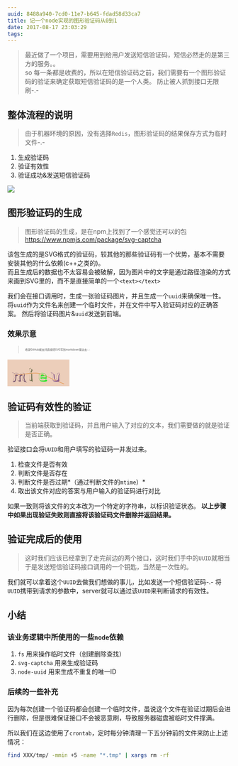 ```yaml
---
uuid: 8488a940-7cd0-11e7-b645-fdad58d33ca7
title: 记一个node实现的图形验证码从0到1
date: 2017-08-17 23:03:29
tags:
---
```


> 最近做了一个项目，需要用到给用户发送短信验证码，短信必然走的是第三方的服务。。  
> so 每一条都是收费的，所以在短信验证码之前，我们需要有一个图形验证码的验证来确定获取短信验证码的是一个人类。
> 防止被人抓到接口无限刷-.-  

<!-- more -->

## 整体流程的说明

> 由于机器环境的原因，没有选择`Redis`，图形验证码的结果保存方式为临时文件-.-  

1. 生成验证码
2. 验证有效性
3. 验证成功&发送短信验证码

![](/img/jarvis/generator-captcha/screenshot-1.png)

## 图形验证码的生成

> 图形验证码的生成，是在npm上找到了一个感觉还可以的包 https://www.npmjs.com/package/svg-captcha

该包生成的是SVG格式的验证码，较其他的那些验证码有一个优势，基本不需要安装其他的什么依赖(c++之类的)。  
而且生成后的数据也不太容易会被破解，因为图片中的文字是通过路径渲染的方式来画到SVG里的，而不是直接简单的一个`<text></text>`

我们会在接口调用时，生成一张验证码图片，并且生成一个`uuid`来确保唯一性。
将`uuid`作为文件名来创建一个临时文件，并在文件中写入验证码对应的正确答案。
然后将验证码图片&`uuid`发送到前端。

### 效果示意

> <span style="  font-size: 12px;transform: scale(.5, .5);display: inline-block;transform-origin: left center;">希望GitHub能支持直接把SVG写到markdown里边去-.-</span>

<svg xmlns="http://www.w3.org/2000/svg" width="140" height="60"><rect width="100%" height="100%" fill="#ecceba"></rect><path d="M16 35 C85 28,57 26,128 55" stroke="#e78e36" fill="none"></path><path fill="#795770" d="M33.85 35.76L33.83 35.74L33.78 35.69Q34.04 35.42 34.00 34.97L34.00 34.98L33.98 34.95Q33.85 34.50 33.53 34.30L33.47 34.24L33.40 34.16Q32.67 33.60 31.73 33.77L31.69 33.72L31.67 33.71Q30.61 33.78 28.85 34.96L28.89 35.00L28.78 34.89Q27.32 35.92 27.32 37.19L27.34 37.20L27.44 37.31Q27.29 38.50 27.29 42.05L27.32 42.08L27.39 42.15Q27.36 44.90 27.53 47.06L27.50 47.03L27.50 47.03Q25.59 46.96 25.59 46.96L25.60 46.97L25.54 46.91Q24.54 46.93 23.77 47.01L23.85 47.09L23.87 47.11Q24.26 44.36 24.34 41.96L24.24 41.86L24.24 41.85Q24.41 36.89 23.72 35.50L23.77 35.55L23.76 35.54Q23.50 34.95 22.89 34.63L22.86 34.60L22.99 34.73Q21.95 33.81 20.28 33.69L20.37 33.78L20.33 33.74Q18.26 33.59 17.69 35.30L17.60 35.22L17.58 35.20Q17.47 35.78 17.59 36.31L17.55 36.27L17.58 36.30Q18.26 39.22 17.89 42.19L17.98 42.29L17.91 42.21Q17.65 45.30 16.14 47.91L16.00 47.76L16.01 47.78Q14.99 48.02 12.75 48.47L12.84 48.57L12.75 48.47Q15.46 45.03 15.46 40.42L15.38 40.34L15.38 40.33Q15.31 33.98 10.98 29.45L11.04 29.51L11.02 29.49Q11.82 29.80 12.84 30.04L12.94 30.15L14.68 30.46L14.69 30.47Q15.22 31.16 16.16 32.96L16.28 33.08L16.14 32.93Q16.29 30.89 18.91 30.85L19.03 30.97L18.95 30.89Q19.25 30.99 20.31 31.07L20.27 31.03L20.29 31.05Q25.63 31.37 26.85 34.39L26.84 34.38L26.82 34.36Q28.56 31.41 33.95 30.84L33.99 30.88L33.96 30.85Q34.81 30.77 35.75 30.89L35.82 30.96L35.68 30.82Q38.03 31.01 37.87 32.68L38.04 32.85L38.00 32.81Q37.93 33.52 37.65 34.34L37.58 34.27L37.58 34.27Q36.11 37.53 36.35 41.32L36.23 41.20L36.34 41.31Q36.59 45.07 38.63 48.09L38.54 48.00L38.60 48.06Q36.71 47.59 34.75 47.35L34.84 47.44L34.78 47.38Q33.43 44.60 33.23 41.62L33.34 41.74L33.29 41.68Q33.17 38.71 33.86 35.77ZM34.50 47.75L34.67 47.92L34.55 47.80Q35.29 47.85 36.72 48.05L36.76 48.09L36.81 48.14Q37.36 48.90 38.58 50.41L38.48 50.30L38.53 50.35Q41.67 50.96 43.91 51.65L43.99 51.74L44.04 51.79Q38.50 47.42 38.21 40.45L38.24 40.48L38.34 40.57Q38.26 38.33 38.91 36.29L38.85 36.23L38.85 36.23Q39.09 35.29 39.09 34.52L39.15 34.57L39.01 34.43Q39.11 33.56 38.46 32.95L38.39 32.88L38.48 32.93L38.44 32.89Q38.40 32.23 38.32 31.70L38.47 31.86L38.46 31.84Q38.33 31.27 37.84 30.98L37.89 31.03L37.70 30.84Q37.13 30.48 36.19 30.43L36.13 30.38L36.19 30.44Q33.20 30.38 30.34 31.40L30.35 31.40L30.28 31.33Q28.15 32.06 26.88 33.56L26.86 33.55L26.96 33.64Q25.20 30.91 20.02 30.54L19.95 30.46L20.05 30.57Q19.30 30.51 18.85 30.51L18.82 30.48L18.81 30.47Q16.62 30.48 15.97 31.83L15.89 31.75L16.03 31.89Q15.65 31.31 14.92 30.16L14.97 30.22L14.97 30.22Q12.22 29.55 10.10 28.85L10.06 28.82L10.11 28.87Q15.05 33.52 15.05 40.25L15.19 40.39L15.21 40.41Q15.05 45.31 12.00 49.02L11.97 49.00L12.14 49.17Q12.62 49.00 13.15 48.92L13.03 48.80L14.11 48.65L14.17 48.71Q13.27 49.69 12.09 51.00L12.15 51.06L12.13 51.04Q13.99 50.82 17.33 50.16L17.20 50.03L17.36 50.19Q20.20 45.77 20.20 40.51L20.20 40.50L20.17 40.48Q20.04 39.49 19.96 38.59L20.04 38.67L20.02 38.66Q19.97 37.87 21.03 37.01L21.13 37.11L21.06 37.09L20.93 36.96Q21.60 36.48 22.86 36.36L22.95 36.45L22.82 36.32Q23.45 36.50 23.78 36.50L23.69 36.41L23.86 36.79L23.84 36.76Q24.11 39.64 23.98 42.17L24.01 42.20L23.91 42.10Q23.85 44.61 23.32 47.46L23.36 47.50L23.24 47.38Q24.39 47.43 24.39 47.43L24.38 47.42L24.37 47.41Q26.02 47.51 25.65 47.51L25.49 47.34L25.58 47.43Q25.61 48.00 25.57 48.49L25.52 48.43L25.46 48.38Q25.47 48.92 25.47 49.45L25.47 49.45L28.22 49.55L28.12 49.44Q29.56 49.54 30.91 49.62L30.81 49.53L30.86 49.57Q29.30 45.69 29.51 39.33L29.49 39.31L29.43 39.26Q29.38 37.98 30.65 37.17L30.83 37.35L30.73 37.25Q31.80 36.49 33.15 36.28L33.16 36.30L33.32 36.13L33.42 36.23Q32.96 38.30 32.96 40.42L32.86 40.32L33.02 40.47Q32.85 44.35 34.48 47.73ZM28.61 35.42L28.92 35.48L28.69 35.62L28.71 35.52Z"></path><path fill="#717150" d="M50.73 30.14L50.59 30.00L50.64 30.05Q51.63 30.47 53.75 30.47L53.76 30.48L53.80 38.19L53.71 38.10Q53.81 42.72 53.93 45.82L53.92 45.81L53.90 45.79Q53.58 45.71 53.17 45.71L53.04 45.59L53.16 45.71Q51.61 45.70 50.06 47.13L49.97 47.04L50.10 47.17Q50.78 38.84 50.58 29.99ZM50.65 24.35L49.47 21.53L49.58 21.64Q51.12 20.41 51.90 19.39L51.82 19.31L51.94 19.44Q53.07 21.43 54.58 23.22L54.54 23.18L54.52 23.16Q53.79 24.92 52.32 27.20L52.12 27.01L52.28 27.16Q51.29 25.81 50.68 24.38L50.76 24.46ZM49.35 47.93L49.49 48.07L49.40 47.98Q50.44 46.77 51.78 46.24L51.81 46.27L51.92 46.38Q51.86 47.05 51.74 48.52L51.67 48.45L51.63 48.42Q52.48 48.28 53.17 48.28L53.20 48.32L53.24 48.35Q55.54 48.29 57.05 50.41L56.97 50.33L57.13 50.49Q55.76 42.59 55.84 31.70L55.85 31.71L55.81 31.67Q54.99 31.87 54.09 31.99L54.03 31.93L54.10 30.00L54.13 30.03Q52.99 30.11 52.13 30.03L52.00 29.90L52.16 30.06Q51.11 29.83 50.18 29.30L50.34 29.46L50.35 29.47Q50.47 31.63 50.47 33.83L50.32 33.68L50.46 33.83Q50.46 41.37 49.52 48.10ZM52.23 27.77L52.28 27.82L52.35 27.47L52.46 27.26L52.47 27.27Q53.01 28.21 54.11 29.80L54.04 29.74L54.04 29.73Q55.53 27.27 56.96 23.48L56.92 23.44L57.00 23.52Q55.99 22.63 54.32 20.92L54.25 20.85L54.37 20.98Q54.05 20.97 53.76 21.46L53.76 21.46L53.87 21.57Q52.85 20.23 51.87 18.68L51.81 18.61L51.81 18.61Q50.35 20.46 49.08 20.83L49.06 20.80L49.08 20.82Q50.18 24.45 52.14 27.68Z"></path><path fill="#2ee52e" d="M78.81 33.88L78.84 33.91L78.80 33.87Q75.88 33.97 75.06 36.38L74.97 36.28L75.06 36.37Q74.69 37.02 74.57 37.72L74.70 37.85L74.57 37.71Q77.41 37.98 79.16 37.98L79.09 37.92L79.15 37.98Q80.83 37.90 83.60 37.78L83.75 37.92L83.61 37.78Q83.51 35.97 82.00 34.83L82.11 34.94L82.07 34.90Q80.66 33.81 78.74 33.81ZM78.86 47.31L78.82 47.27L78.89 47.34Q74.31 47.29 72.93 45.78L72.94 45.79L72.96 45.81Q72.00 44.33 71.84 40.82L71.82 40.80L71.81 40.79Q71.70 40.43 71.61 38.96L71.69 39.04L71.64 38.99Q71.57 36.59 71.57 35.82L71.52 35.77L71.63 35.88Q71.61 33.86 72.38 32.68L72.39 32.69L72.25 32.54Q73.78 31.05 76.96 31.05L76.95 31.04L78.75 31.17L78.77 31.19Q80.90 31.11 82.53 31.44L82.48 31.39L82.43 31.35Q84.66 31.86 85.72 33.17L85.74 33.18L85.78 33.22Q86.43 34.36 86.51 36.60L86.51 36.60L86.64 36.74Q86.57 37.89 86.61 40.21L86.53 40.13L86.62 40.23Q83.48 40.18 80.50 40.18L80.48 40.16L74.54 40.21L74.55 40.23Q74.70 44.95 79.07 44.70L79.02 44.66L78.96 44.59Q83.11 44.50 84.41 42.55L84.42 42.55L84.33 42.46Q85.35 43.12 87.07 44.38L86.98 44.30L87.07 44.39Q85.66 47.01 81.22 47.30L81.10 47.18L81.03 47.12Q80.34 47.24 78.87 47.32ZM81.47 49.96L81.34 49.83L81.38 49.87Q82.56 49.83 83.87 49.91L83.91 49.95L83.81 49.85Q89.06 49.97 90.04 46.99L90.08 47.03L90.10 47.05Q88.45 45.80 87.26 44.99L87.28 45.00L87.20 44.92Q87.48 44.59 87.68 44.34L87.65 44.31L87.58 44.24Q86.83 43.78 85.36 42.76L85.37 42.76L85.31 42.71Q86.43 42.73 88.63 43.05L88.81 43.23L88.76 43.18Q88.64 41.80 88.56 41.07L88.47 40.98L88.29 38.87L88.33 38.92Q88.21 36.43 87.52 34.84L87.38 34.70L87.50 34.82Q87.11 34.35 86.50 33.70L86.56 33.76L86.61 33.81Q86.48 33.52 86.23 32.90L86.06 32.73L86.05 32.72Q84.05 30.56 78.63 30.56L78.68 30.61L76.87 30.60L76.92 30.64Q73.42 30.61 71.87 32.20L71.96 32.29L71.97 32.30Q71.20 33.45 71.24 35.65L71.21 35.62L71.23 35.64Q71.28 36.68 71.41 39.08L71.29 38.97L71.46 39.13Q71.45 40.76 71.57 42.96L71.63 43.02L71.66 43.05Q71.81 45.32 72.75 46.46L72.87 46.59L72.82 46.53Q73.01 46.72 73.21 46.85L73.14 46.77L73.46 47.45L73.55 47.55Q74.28 49.42 81.33 49.82ZM79.11 44.30L78.99 44.18L79.14 44.33Q77.87 44.40 76.89 43.91L76.87 43.89L76.94 43.96Q76.77 43.43 76.57 42.70L76.54 42.67L76.51 42.63Q78.33 42.54 80.04 42.54L80.03 42.52L80.04 42.54Q81.90 42.60 83.70 42.73L83.72 42.75L83.66 42.68Q82.30 44.14 79.08 44.27ZM80.86 36.42L80.81 36.38L80.90 36.46Q81.56 36.47 82.99 36.88L82.95 36.84L83.05 37.14L83.17 37.47L83.14 37.44Q81.65 37.54 80.67 37.50L80.66 37.49L80.65 37.47Q78.18 37.42 78.14 37.42L78.27 37.54L78.24 37.51Q79.14 36.62 80.93 36.49Z"></path><path fill="#8c5d8c" d="M108.20 47.56L108.10 47.46L108.18 47.55Q105.15 47.77 103.80 47.20L103.66 47.06L103.71 47.11Q101.65 46.27 101.73 43.62L101.66 43.55L101.75 43.64Q101.95 40.05 101.95 40.66L101.94 40.65L101.98 40.69Q101.97 34.96 98.91 29.78L98.87 29.75L98.82 29.70Q101.01 30.79 103.13 31.19L103.01 31.07L103.18 31.24Q104.94 36.11 104.82 40.92L104.78 40.88L104.82 40.92Q104.69 42.54 105.58 43.84L105.46 43.72L105.47 43.73Q106.52 45.23 108.16 45.03L108.11 44.99L108.46 44.80L108.56 44.91Q109.98 44.81 110.85 44.00L110.94 44.08L110.83 43.97Q111.69 43.14 111.69 42.12L111.65 42.08L111.80 42.23Q111.75 41.93 111.71 41.73L111.61 41.63L111.62 41.65Q111.64 36.11 112.86 31.46L112.78 31.38L112.85 31.45Q113.89 31.30 114.95 31.06L114.96 31.07L117.21 30.63L117.24 30.66Q114.46 35.99 114.78 41.95L114.84 42.01L114.78 41.95Q115.03 45.29 113.19 46.52L113.07 46.39L113.03 46.35Q111.79 47.44 108.24 47.61ZM110.71 50.16L110.70 50.14L110.58 50.02Q114.38 50.28 116.34 49.46L116.39 49.51L116.39 49.52Q117.33 48.66 117.33 47.15L117.29 47.10L117.36 47.18Q117.23 46.07 116.94 44.40L117.10 44.55L116.94 44.39Q116.60 41.20 117.01 37.97L116.93 37.90L116.88 37.85Q117.32 34.49 118.83 31.56L118.91 31.64L118.89 31.62Q118.22 31.96 116.79 32.41L116.84 32.47L116.70 32.32Q117.01 31.73 117.33 31.12L117.40 31.19L117.85 29.80L117.94 29.90Q115.82 30.54 112.43 31.07L112.49 31.13L112.40 31.04Q111.23 36.31 111.39 41.78L111.29 41.68L111.41 41.80Q111.42 43.97 108.56 44.50L108.47 44.40L108.14 44.56L108.03 44.62L107.01 44.45L107.07 44.52Q106.92 43.51 106.96 42.97L106.94 42.96L106.96 42.98Q107.03 37.99 106.30 33.26L106.39 33.35L105.23 33.17L105.37 33.31Q104.73 33.21 104.16 33.08L104.08 33.00L104.11 33.03Q103.76 31.58 103.48 30.77L103.36 30.65L103.42 30.70Q100.41 30.23 98.00 28.84L98.06 28.90L98.10 28.94Q100.42 32.72 101.19 36.35L101.21 36.37L101.12 36.28Q101.72 38.72 101.56 42.47L101.42 42.34L101.46 42.37Q101.56 42.59 101.48 43.78L101.37 43.66L101.46 43.76Q101.35 46.34 102.82 47.36L102.72 47.26L102.73 47.28Q103.08 49.62 110.58 50.03Z"></path></svg>

## 验证码有效性的验证

> 当前端获取到验证码，并且用户输入了对应的文本，我们需要做的就是验证是否正确。

验证接口会将`UUID`和用户填写的验证码一并发过来。

1. 检查文件是否有效
  1. 判断文件是否存在
  2. 判断文件是否过期*（通过判断文件的`mtime`）*
2. 取出该文件对应的答案与用户输入的验证码进行对比

如果一致则将该文件的文本改为一个特定的字符串，以标识验证状态。
**以上步骤中如果出现验证失败则直接将该验证码文件删除并返回结果。**

## 验证完成后的使用

> 这时我们应该已经拿到了走完前边的两个接口，这时我们手中的`UUID`就相当于是发送短信验证码接口调用的一个钥匙，当然是一次性的。

我们就可以拿着这个`UUID`去做我们想做的事儿，比如发送一个短信验证码-.-
将`UUID`携带到请求的参数中，server就可以通过该`UUID`来判断请求的有效性。

## 小结

### 该业务逻辑中所使用的一些`node`依赖

1. `fs` 用来操作临时文件（创建删除查找）
2. `svg-captcha` 用来生成验证码
3. `node-uuid` 用来生成不重复的唯一ID

### 后续的一些补充

因为每次创建一个验证码都会创建一个临时文件，虽说这个文件在验证过期后会进行删除，但是很难保证接口不会被恶意刷，导致服务器磁盘被临时文件撑满。

所以我们在这边使用了`crontab`，定时每分钟清理一下五分钟前的文件来防止上述情况：

```bash
find XXX/tmp/ -mmin +5 -name "*.tmp" | xargs rm -rf
```
